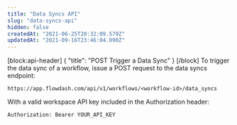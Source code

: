 ```yaml
---
title: "Data Syncs API"
slug: "data-syncs-api"
hidden: false
createdAt: "2021-06-25T20:32:09.570Z"
updatedAt: "2021-09-16T23:46:04.090Z"
---
```

[block:api-header]
{
  "title": "POST Trigger a Data Sync"
}
[/block]
To trigger the data sync of a workflow, issue a POST request to the data syncs endpoint:

```
https://app.flowdash.com/api/v1/workflows/<workflow-id>/data_syncs
```

With a valid workspace API key included in the Authorization header:

```
Authorization: Bearer YOUR_API_KEY
```